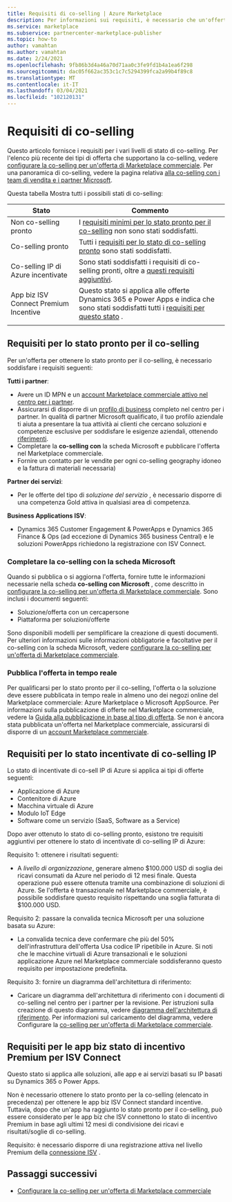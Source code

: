 ```yaml
---
title: Requisiti di co-selling | Azure Marketplace
description: Per informazioni sui requisiti, è necessario che un'offerta del Marketplace commerciale Microsoft soddisfi per ottenere lo stato di incentivate di co-selling pronto o di co-selling.
ms.service: marketplace
ms.subservice: partnercenter-marketplace-publisher
ms.topic: how-to
author: vamahtan
ms.author: vamahtan
ms.date: 2/24/2021
ms.openlocfilehash: 9fb86b3d4a46a70d71aa0c3fe9fd1b4a1ea6f298
ms.sourcegitcommit: dac05f662ac353c1c7c5294399fca2a99b4f89c8
ms.translationtype: MT
ms.contentlocale: it-IT
ms.lasthandoff: 03/04/2021
ms.locfileid: "102120131"
---
```

# <a name="co-sell-requirements"></a>Requisiti di co-selling

Questo articolo fornisce i requisiti per i vari livelli di stato di co-selling. Per l'elenco più recente dei tipi di offerta che supportano la co-selling, vedere  [configurare la co-selling per un'offerta di Marketplace commerciale](commercial-marketplace-co-sell.md). Per una panoramica di co-selling, vedere la pagina relativa [alla co-selling con i team di vendita e i partner Microsoft](marketplace-co-sell.md).

Questa tabella Mostra tutti i possibili stati di co-selling:

| Stato | Commento |
| ------------ | ------------- |
| Non co-selling pronto | I [requisiti minimi per lo stato pronto per il co-selling](#requirements-for-co-sell-ready-status) non sono stati soddisfatti. |
| Co-selling pronto | Tutti i [requisiti per lo stato di co-selling pronto](#requirements-for-co-sell-ready-status) sono stati soddisfatti. |
| Co-selling IP di Azure incentivate | Sono stati soddisfatti i requisiti di co-selling pronti, oltre a [questi requisiti aggiuntivi](#requirements-for-ip-co-sell-incentivized-status). |
| App biz ISV Connect Premium Incentive  | Questo stato si applica alle offerte Dynamics 365 e Power Apps e indica che sono stati soddisfatti tutti i [requisiti per questo stato](#requirements-for-biz-apps-isv-connect-premium-incentive-status) . |
|||

## <a name="requirements-for-co-sell-ready-status"></a>Requisiti per lo stato pronto per il co-selling

Per un'offerta per ottenere lo stato pronto per il co-selling, è necessario soddisfare i requisiti seguenti:

**Tutti i partner**:

- Avere un ID MPN e un [account Marketplace commerciale attivo nel centro per i partner](./partner-center-portal/create-account.md).
- Assicurarsi di disporre di un [profilo di business](/partner-center/create-a-marketing-profile.md) completo nel centro per i partner. In qualità di partner Microsoft qualificato, il tuo profilo aziendale ti aiuta a presentare la tua attività ai clienti che cercano soluzioni e competenze esclusive per soddisfare le esigenze aziendali, ottenendo [riferimenti](/partner-center/referrals.md).
- Completare la **co-selling con** la scheda Microsoft e pubblicare l'offerta nel Marketplace commerciale.
- Fornire un contatto per le vendite per ogni co-selling geography idoneo e la fattura di materiali necessaria)

**Partner dei servizi**:

- Per le offerte del tipo di _soluzione del servizio_ , è necessario disporre di una competenza Gold attiva in qualsiasi area di competenza.
 
**Business Applications ISV**:

- Dynamics 365 Customer Engagement & PowerApps e Dynamics 365 Finance & Ops (ad eccezione di Dynamics 365 business Central) e le soluzioni PowerApps richiedono la registrazione con ISV Connect.

### <a name="complete-the-co-sell-with-microsoft-tab"></a>Completare la co-selling con la scheda Microsoft

Quando si pubblica o si aggiorna l'offerta, fornire tutte le informazioni necessarie nella scheda **co-selling con Microsoft** , come descritto in [configurare la co-selling per un'offerta di Marketplace commerciale](commercial-marketplace-co-sell.md). Sono inclusi i documenti seguenti:

- Soluzione/offerta con un cercapersone
- Piattaforma per soluzioni/offerte

Sono disponibili modelli per semplificare la creazione di questi documenti. Per ulteriori informazioni sulle informazioni obbligatorie e facoltative per il co-selling con la scheda Microsoft, vedere [configurare la co-selling per un'offerta di Marketplace commerciale](commercial-marketplace-co-sell.md).

### <a name="publish-your-offer-live"></a>Pubblica l'offerta in tempo reale

Per qualificarsi per lo stato pronto per il co-selling, l'offerta o la soluzione deve essere pubblicata in tempo reale in almeno uno dei negozi online del Marketplace commerciale: Azure Marketplace o Microsoft AppSource. Per informazioni sulla pubblicazione di offerte nel Marketplace commerciale, vedere la [Guida alla pubblicazione in base al tipo di offerta](publisher-guide-by-offer-type.md). Se non è ancora stata pubblicata un'offerta nel Marketplace commerciale, assicurarsi di disporre di un [account Marketplace commerciale](./partner-center-portal/create-account.md).

## <a name="requirements-for-ip-co-sell-incentivized-status"></a>Requisiti per lo stato incentivate di co-selling IP

Lo stato di incentivate di co-sell IP di Azure si applica ai tipi di offerte seguenti:

- Applicazione di Azure
- Contenitore di Azure
- Macchina virtuale di Azure
- Modulo IoT Edge
- Software come un servizio (SaaS, Software as a Service)

Dopo aver ottenuto lo stato di co-selling pronto, esistono tre requisiti aggiuntivi per ottenere lo stato di incentivate di co-selling IP di Azure:

Requisito 1: ottenere i risultati seguenti:

- A _livello di organizzazione_, generare almeno $100.000 USD di soglia dei ricavi consumati da Azure nel periodo di 12 mesi finale. Questa operazione può essere ottenuta tramite una combinazione di soluzioni di Azure. Se l'offerta è transazionale nel Marketplace commerciale, è possibile soddisfare questo requisito rispettando una soglia fatturata di $100.000 USD.

Requisito 2: passare la convalida tecnica Microsoft per una soluzione basata su Azure:
- La convalida tecnica deve confermare che più del 50% dell'infrastruttura dell'offerta Usa codice IP ripetibile in Azure. Si noti che le macchine virtuali di Azure transazionali e le soluzioni applicazione Azure nel Marketplace commerciale soddisferanno questo requisito per impostazione predefinita.

Requisito 3: fornire un diagramma dell'architettura di riferimento:
- Caricare un diagramma dell'architettura di riferimento con i documenti di co-selling nel centro per i partner per la revisione. Per istruzioni sulla creazione di questo diagramma, vedere [diagramma dell'architettura di riferimento](reference-architecture-diagram.md). Per informazioni sul caricamento del diagramma, vedere Configurare la [co-selling per un'offerta di Marketplace commerciale](commercial-marketplace-co-sell.md).

## <a name="requirements-for-biz-apps-isv-connect-premium-incentive-status"></a>Requisiti per le app biz stato di incentivo Premium per ISV Connect

Questo stato si applica alle soluzioni, alle app e ai servizi basati su IP basati su Dynamics 365 o Power Apps.

Non è necessario ottenere lo stato pronto per la co-selling (elencato in precedenza) per ottenere le app biz ISV Connect standard incentive. Tuttavia, dopo che un'app ha raggiunto lo stato pronto per il co-selling, può essere considerato per le app biz che ISV connettono lo stato di incentivo Premium in base agli ultimi 12 mesi di condivisione dei ricavi e risultati/soglie di co-selling.

Requisito: è necessario disporre di una registrazione attiva nel livello Premium della [connessione ISV](business-applications-isv-program.md) .

## <a name="next-steps"></a>Passaggi successivi

- [Configurare la co-selling per un'offerta di Marketplace commerciale](commercial-marketplace-co-sell.md)

